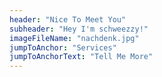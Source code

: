 ```yaml
---
header: "Nice To Meet You"
subheader: "Hey I'm schweezzy!"
imageFileName: "nachdenk.jpg"
jumpToAnchor: "Services"
jumpToAnchorText: "Tell Me More"
---
```

